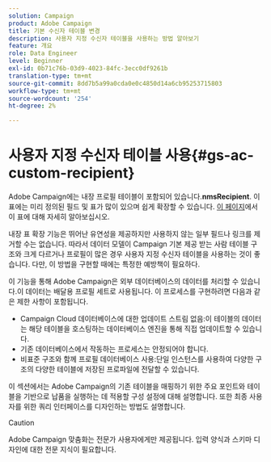 ```yaml
---
solution: Campaign
product: Adobe Campaign
title: 기본 수신자 테이블 변경
description: 사용자 지정 수신자 테이블을 사용하는 방법 알아보기
feature: 개요
role: Data Engineer
level: Beginner
exl-id: 0b71c76b-03d9-4023-84fc-3ecc0df9261b
translation-type: tm+mt
source-git-commit: 8dd7b5a99a0cda0e0c4850d14a6cb95253715803
workflow-type: tm+mt
source-wordcount: '254'
ht-degree: 2%

---
```


# 사용자 지정 수신자 테이블 사용{#gs-ac-custom-recipient}

Adobe Campaign에는 내장 프로필 테이블이 포함되어 있습니다.**nmsRecipient**. 이 표에는 미리 정의된 필드 및 표가 많이 있으며 쉽게 확장할 수 있습니다. [이 페이지](datamodel.md#ootb-profiles)에서 이 표에 대해 자세히 알아보십시오.

내장 표 확장 기능은 뛰어난 유연성을 제공하지만 사용하지 않는 일부 필드나 링크를 제거할 수는 없습니다. 따라서 데이터 모델이 Campaign 기본 제공 받는 사람 테이블 구조와 크게 다르거나 프로필이 많은 경우 사용자 지정 수신자 테이블을 사용하는 것이 좋습니다.  다만, 이 방법을 구현할 때에는 특정한 예방책이 필요하다.

이 기능을 통해 Adobe Campaign은 외부 데이터베이스의 데이터를 처리할 수 있습니다.이 데이터는 배달용 프로필 세트로 사용됩니다. 이 프로세스를 구현하려면 다음과 같은 제한 사항이 포함됩니다.

* Campaign Cloud 데이터베이스에 대한 업데이트 스트림 없음:이 테이블의 데이터는 해당 테이블을 호스팅하는 데이터베이스 엔진을 통해 직접 업데이트할 수 있습니다.
* 기존 데이터베이스에서 작동하는 프로세스는 안정되어야 합니다.
* 비표준 구조와 함께 프로필 데이터베이스 사용:단일 인스턴스를 사용하여 다양한 구조의 다양한 테이블에 저장된 프로파일에 전달할 수 있습니다.

이 섹션에서는 Adobe Campaign의 기존 테이블을 매핑하기 위한 주요 포인트와 테이블을 기반으로 납품을 실행하는 데 적용할 구성 설정에 대해 설명합니다. 또한 최종 사용자를 위한 쿼리 인터페이스를 디자인하는 방법도 설명합니다.

>[!CAUTION]
>
>Adobe Campaign 맞춤화는 전문가 사용자에게만 제공됩니다. 입력 양식과 스키마 디자인에 대한 전문 지식이 필요합니다.

